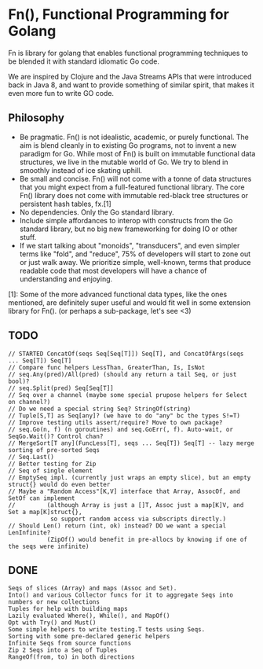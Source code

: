 Fn(), Functional Programming for Golang
====
Fn is library for golang that enables functional programming techniques
to be blended it with standard idiomatic Go code.

We are inspired by Clojure and the Java Streams APIs that were
introduced back in Java 8, and want to provide something of similar spirit,
that makes it even more fun to write GO code.

Philosophy
----
 * Be pragmatic. Fn() is not idealistic, academic, or purely functional.
   The aim is blend cleanly in to existing Go programs, not to invent
   a new paradigm for Go. While most of Fn() is built on immutable functional
   data structures, we live in the mutable world of Go. We try to blend in
   smoothly instead of ice skating uphill.
 * Be small and concise. Fn() will not come with a tonne of data structures
   that you might expect from a full-featured functional library. The
   core Fn() library does not come with immutable red-black tree structures or
   persistent hash tables, fx.[1]
 * No dependencies. Only the Go standard library.
 * Include simple affordances to interop with constructs from the Go standard
   library, but no big new frameworking for doing IO or other stuff.
 * If we start talking about "monoids", "transducers", and even simpler terms
   like "fold", and "reduce", 75% of developers will start to zone out or just walk away.
   We prioritize simple, well-known, terms that produce readable code that most
   developers will have a chance of understanding and enjoying.

[1]: Some of the more advanced functional data types, like the ones mentioned,
are definitely super useful and would fit well in some extension library for Fn().
(or perhaps a sub-package, let's see <3)

TODO
---
```
// STARTED ConcatOf(seqs Seq[Seq[T]]) Seq[T], and ConcatOfArgs(seqs ... Seq[T]) Seq[T]
// Compare func helpers LessThan, GreaterThan, Is, IsNot
// seq.Any(pred)/All(pred) (should any return a tail Seq, or just bool)?
// seq.Split(pred) Seq[Seq[T]]
// Seq over a channel (maybe some special prupose helpers for Select on channel?)
// Do we need a special string Seq? StringOf(string)
// Tuple[S,T] as Seq[any]? (we have to do "any" bc the types S!=T)
// Improve testing utils assert/require? Move to own package?
// seq.Go(n, f) (n goroutines) and seq.GoErr(, f). Auto-wait, or SeqGo.Wait()? Control chan? 
// MergeSort[T any](FuncLess[T], seqs ... Seq[T]) Seq[T] -- lazy merge sorting of pre-sorted Seqs
// Seq.Last()
// Better testing for Zip
// Seq of single element
// EmptySeq impl. (currently just wraps an empty slice), but an empty struct{} would do even better
// Maybe a "Random Access"[K,V] interface that Array, AssocOf, and SetOf can implement
//         (although Array is just a []T, Assoc just a map[K]V, and Set a map[K]struct{},
            so support random access via subscripts directly.) 
// Should Len() return (int, ok) instead? DO we want a special LenInfinite?
           (ZipOf() would benefit in pre-allocs by knowing if one of the seqs were infinite)
```

DONE
---
```
Seqs of slices (Array) and maps (Assoc and Set).
Into() and various Collector funcs for it to aggregate Seqs into numbers or new collections
Tuples for help with building maps
Lazily evaluated Where(), While(), and MapOf()
Opt with Try() and Must()
Some simple helpers to write testing.T tests using Seqs.
Sorting with some pre-declared generic helpers
Infinite Seqs from source functions
Zip 2 Seqs into a Seq of Tuples
RangeOf(from, to) in both directions
```